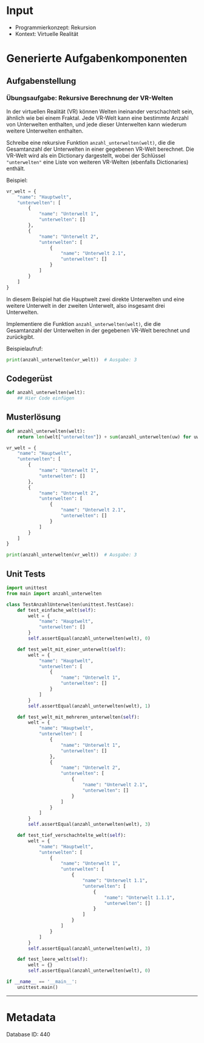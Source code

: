 # Input
- Programmierkonzept: Rekursion
- Kontext: Virtuelle Realität

# Generierte Aufgabenkomponenten
## Aufgabenstellung
### Übungsaufgabe: Rekursive Berechnung der VR-Welten

In der virtuellen Realität (VR) können Welten ineinander verschachtelt sein, ähnlich wie bei einem Fraktal. Jede VR-Welt kann eine bestimmte Anzahl von Unterwelten enthalten, und jede dieser Unterwelten kann wiederum weitere Unterwelten enthalten.

Schreibe eine rekursive Funktion `anzahl_unterwelten(welt)`, die die Gesamtanzahl der Unterwelten in einer gegebenen VR-Welt berechnet. Die VR-Welt wird als ein Dictionary dargestellt, wobei der Schlüssel `"unterwelten"` eine Liste von weiteren VR-Welten (ebenfalls Dictionaries) enthält.

Beispiel:

```python
vr_welt = {
    "name": "Hauptwelt",
    "unterwelten": [
        {
            "name": "Unterwelt 1",
            "unterwelten": []
        },
        {
            "name": "Unterwelt 2",
            "unterwelten": [
                {
                    "name": "Unterwelt 2.1",
                    "unterwelten": []
                }
            ]
        }
    ]
}
```

In diesem Beispiel hat die Hauptwelt zwei direkte Unterwelten und eine weitere Unterwelt in der zweiten Unterwelt, also insgesamt drei Unterwelten.

Implementiere die Funktion `anzahl_unterwelten(welt)`, die die Gesamtanzahl der Unterwelten in der gegebenen VR-Welt berechnet und zurückgibt.

Beispielaufruf:

```python
print(anzahl_unterwelten(vr_welt))  # Ausgabe: 3
```

## Codegerüst
```python
def anzahl_unterwelten(welt):
    ## Hier Code einfügen
```

## Musterlösung
```python
def anzahl_unterwelten(welt):
    return len(welt["unterwelten"]) + sum(anzahl_unterwelten(uw) for uw in welt["unterwelten"])

vr_welt = {
    "name": "Hauptwelt",
    "unterwelten": [
        {
            "name": "Unterwelt 1",
            "unterwelten": []
        },
        {
            "name": "Unterwelt 2",
            "unterwelten": [
                {
                    "name": "Unterwelt 2.1",
                    "unterwelten": []
                }
            ]
        }
    ]
}

print(anzahl_unterwelten(vr_welt))  # Ausgabe: 3
```

## Unit Tests
```python
import unittest
from main import anzahl_unterwelten

class TestAnzahlUnterwelten(unittest.TestCase):
    def test_einfache_welt(self):
        welt = {
            "name": "Hauptwelt",
            "unterwelten": []
        }
        self.assertEqual(anzahl_unterwelten(welt), 0)

    def test_welt_mit_einer_unterwelt(self):
        welt = {
            "name": "Hauptwelt",
            "unterwelten": [
                {
                    "name": "Unterwelt 1",
                    "unterwelten": []
                }
            ]
        }
        self.assertEqual(anzahl_unterwelten(welt), 1)

    def test_welt_mit_mehreren_unterwelten(self):
        welt = {
            "name": "Hauptwelt",
            "unterwelten": [
                {
                    "name": "Unterwelt 1",
                    "unterwelten": []
                },
                {
                    "name": "Unterwelt 2",
                    "unterwelten": [
                        {
                            "name": "Unterwelt 2.1",
                            "unterwelten": []
                        }
                    ]
                }
            ]
        }
        self.assertEqual(anzahl_unterwelten(welt), 3)

    def test_tief_verschachtelte_welt(self):
        welt = {
            "name": "Hauptwelt",
            "unterwelten": [
                {
                    "name": "Unterwelt 1",
                    "unterwelten": [
                        {
                            "name": "Unterwelt 1.1",
                            "unterwelten": [
                                {
                                    "name": "Unterwelt 1.1.1",
                                    "unterwelten": []
                                }
                            ]
                        }
                    ]
                }
            ]
        }
        self.assertEqual(anzahl_unterwelten(welt), 3)

    def test_leere_welt(self):
        welt = {}
        self.assertEqual(anzahl_unterwelten(welt), 0)

if __name__ == '__main__':
    unittest.main()
```
___
# Metadata
Database ID: 440
